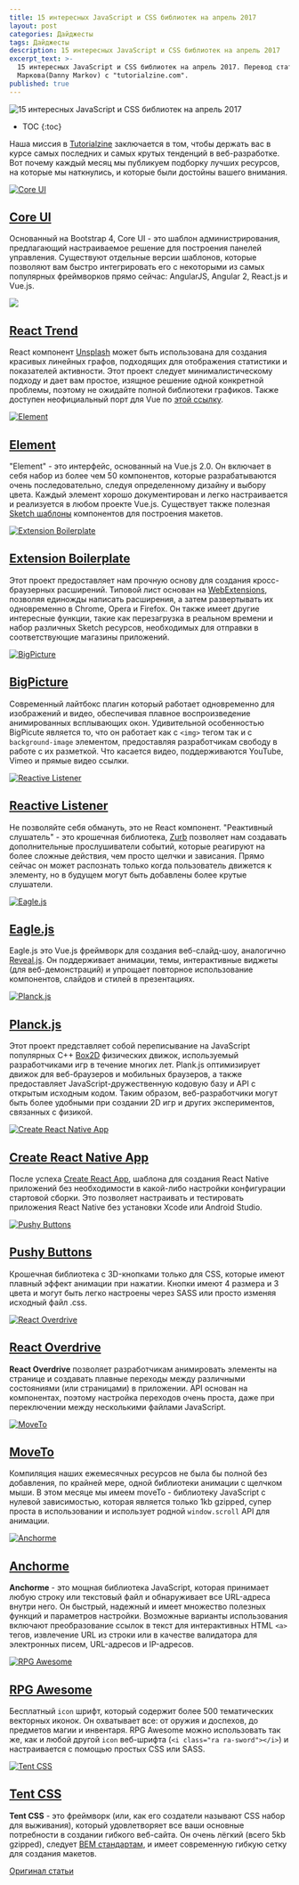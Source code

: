 ```yaml
---
title: 15 интересных JavaScript и CSS библиотек на апрель 2017
layout: post
categories: Дайджесты
tags: Дайджесты
description: 15 интересных JavaScript и CSS библиотек на апрель 2017
excerpt_text: >-
  15 интересных JavaScript и CSS библиотек на апрель 2017. Перевод статьи Дени
  Маркова(Danny Markov) с "tutorialzine.com".
published: true
---
```


![15 интересных JavaScript и CSS библиотек на апрель 2017](/images/post/digest/04-2017/interesting-js-libraries-april-2017.png)
* TOC
{:toc}

Наша миссия в [Tutorialzine](http://tutorialzine.com/) заключается в том, чтобы держать вас в курсе самых последних и самых крутых тенденций в веб-разработке. Вот почему каждый месяц мы публикуем подборку лучших ресурсов, на которые мы наткнулись, и которые были достойны вашего внимания.

[![Core UI](/images/post/digest/04-2017/interesting-js-libraries-april-2017-1.jpg)](http://coreui.io/)

## [Core UI](http://coreui.io/)

Основанный на Bootstrap 4, Core UI - это шаблон администрирования, предлагающий настраиваемое решение для построения панелей управления. Существуют отдельные версии шаблонов, которые позволяют вам быстро интегрировать его с некоторыми из самых популярных фреймворков прямо сейчас: AngularJS, Angular 2, React.js и Vue.js.

[![](/images/post/digest/04-2017/interesting-js-libraries-april-2017-2.png)](https://unsplash.github.io/react-trend/)

## [React Trend](https://unsplash.github.io/react-trend/)

React компонент [Unsplash](https://unsplash.com/) может быть использована для создания красивых линейных графов, подходящих для отображения статистики и показателей активности. Этот проект следует минималистическому подходу и дает вам простое, изящное решение одной конкретной проблемы, поэтому не ожидайте полной библиотеки графиков. Также доступен неофициальный порт для Vue по [этой ссылку](https://github.com/QingWei-Li/vue-trend).

[![Element](/images/post/digest/04-2017/interesting-js-libraries-april-2017-3.jpg)](http://element.eleme.io/#/en-US)

## [Element](http://element.eleme.io/#/en-US)

"Element" - это интерфейс, основанный на Vue.js 2.0. Он включает в себя набор из более чем 50 компонентов, которые разрабатываются очень последовательно, следуя определенному дизайну и выбору цвета. Каждый элемент хорошо документирован и легко настраивается и реализуется в любом проекте Vue.js. Существует также полезная [Sketch шаблоны](http://element.eleme.io/#/en-US/resource) компонентов для построения макетов.

[![Extension Boilerplate](/images/post/digest/04-2017/interesting-js-libraries-april-2017-4.jpg)](https://www.emailthis.me/open-source/extension-boilerplate%20Boilerplate)

## [Extension Boilerplate](https://www.emailthis.me/open-source/extension-boilerplate%20Boilerplate)

Этот проект предоставляет нам прочную основу для создания кросс-браузерных расширений. Типовой лист основан на [WebExtensions](https://developer.mozilla.org/en-US/Add-ons/WebExtensions), позволяя единожды написать расширения, а затем развертывать их одновременно в Chrome, Opera и Firefox. Он также имеет другие интересные функции, такие как перезагрузка в реальном времени и набор различных Sketch ресурсов, необходимых для отправки в соответствующие магазины приложений.

[![BigPicture](/images/post/digest/04-2017/interesting-js-libraries-april-2017-5.jpg)](https://henrygd.me/bigpicture/)

## [BigPicture](https://henrygd.me/bigpicture/)

Современный лайтбокс плагин который работает одновременно для изображений и видео, обеспечивая плавное воспроизведение анимированных всплывающих окон. Удивительной особенностью BigPicute является то, что он работает как с `<img>` тегом так и с `background-image` элементом, предоставляя разработчикам свободу в работе с их разметкой. Что касается видео, поддерживаются YouTube, Vimeo и прямые видео ссылки.

[![Reactive Listener](/images/post/digest/04-2017/interesting-js-libraries-april-2017-6.jpg)](http://zurb.com/playground/reactive-animation-listener#)

## [Reactive Listener](http://zurb.com/playground/reactive-animation-listener#)

Не позволяйте себя обмануть, это не React компонент. "Реактивный слушатель" - это крошечная библиотека, [Zurb](http://zurb.com/) позволяет нам создавать дополнительные прослушиватели событий, которые реагируют на более сложные действия, чем просто щелчки и зависания. Прямо сейчас он может распознать только когда пользователь движется к элементу, но в будущем могут быть добавлены более крутые слушатели.

[![Eagle.js](/images/post/digest/04-2017/interesting-js-libraries-april-2017-7.jpg)](https://zulko.github.io/eaglejs-demo/#/)

## [Eagle.js](https://zulko.github.io/eaglejs-demo/#/)

Eagle.js это Vue.js фреймворк для создания веб-слайд-шоу, аналогично [Reveal.js](http://lab.hakim.se/reveal-js/#/). Он поддерживает анимации, темы, интерактивные виджеты (для веб-демонстраций) и упрощает повторное использование компонентов, слайдов и стилей в презентациях.

[![Planck.js](/images/post/digest/04-2017/interesting-js-libraries-april-2017-8.jpg)](http://piqnt.com/planck.js/)

## [Planck.js](http://piqnt.com/planck.js/)

Этот проект представляет собой переписывание на JavaScript популярных C++ [Box2D](http://box2d.org/) физических движок, используемый разработчиками игр в течение многих лет. Plank.js оптимизирует движок для веб-браузеров и мобильных браузеров, а также предоставляет JavaScript-дружественную кодовую базу и API с открытым исходным кодом. Таким образом, веб-разработчики могут быть более удобными при создании 2D игр и других экспериментов, связанных с физикой.

[![Create React Native App](/images/post/digest/04-2017/interesting-js-libraries-april-2017-9.png)](https://github.com/react-community/create-react-native-app)

## [Create React Native App](https://github.com/react-community/create-react-native-app)

После успеха [Create React App](https://github.com/facebookincubator/create-react-app), шаблона для создания React Native приложений без необходимости в какой-либо настройки конфигурации стартовой сборки. Это позволяет настраивать и тестировать приложения React Native без установки Xcode или Android Studio.

[![Pushy Buttons](/images/post/digest/04-2017/interesting-js-libraries-april-2017-10.jpg)](https://iraul.github.io/pushy-buttons/)

## [Pushy Buttons](https://iraul.github.io/pushy-buttons/)

Крошечная библиотека с 3D-кнопками только для CSS, которые имеют плавный эффект анимации при нажатии. Кнопки имеют 4 размера и 3 цвета и могут быть легко настроены через SASS или просто изменяя исходный файл .css.

[![React Overdrive](/images/post/digest/04-2017/interesting-js-libraries-april-2017-11.jpg)](https://github.com/berzniz/react-overdrive)

## [React Overdrive](https://github.com/berzniz/react-overdrive)

**React Overdrive** позволяет разработчикам анимировать элементы на странице и создавать плавные переходы между различными состояниями (или страницами) в приложении. API основан на компонентах, поэтому настройка переходов очень проста, даже при переключении между несколькими файлами JavaScript.

[![MoveTo](/images/post/digest/04-2017/interesting-js-libraries-april-2017-12.jpg)](https://hsnaydd.github.io/moveTo/demo/)

## [MoveTo](https://hsnaydd.github.io/moveTo/demo/)

Компиляция наших ежемесячных ресурсов не была бы полной без добавления, по крайней мере, одной библиотеки анимации с щелчком мыши. В этом месяце мы имеем moveTo - библиотеку JavaScript с нулевой зависимостью, которая является только 1kb gzipped, супер проста в использовании и использует родной `window.scroll` API для анимации.

[![Anchorme](/images/post/digest/04-2017/interesting-js-libraries-april-2017-13.jpg)](http://alexcorvi.github.io/anchorme.js/)

## [Anchorme](http://alexcorvi.github.io/anchorme.js/)

**Anchorme** - это мощная библиотека JavaScript, которая принимает любую строку или текстовый файл и обнаруживает все URL-адреса внутри него. Он быстрый, надежный и имеет множество полезных функций и параметров настройки. Возможные варианты использования включают преобразование ссылок в текст для интерактивных HTML `<a>` тегов, извлечение URL из строки или в качестве валидатора для электронных писем, URL-адресов и IP-адресов.

[![RPG Awesome](/images/post/digest/04-2017/interesting-js-libraries-april-2017-14.jpg)](http://nagoshiashumari.github.io/Rpg-Awesome/)

## [RPG Awesome](http://nagoshiashumari.github.io/Rpg-Awesome/)

Бесплатный `icon` шрифт, который содержит более 500 тематических векторных иконок. Он охватывает все: от оружия и доспехов, до предметов магии и инвентаря. RPG Awesome можно использовать так же, как и любой другой `icon` веб-шрифта (`<i class="ra ra-sword"></i>`) и настраивается с помощью простых CSS или SASS.

[![Tent CSS](/images/post/digest/04-2017/interesting-js-libraries-april-2017-15.jpg)](https://css.sitetent.com/)

## [Tent CSS](https://css.sitetent.com/)

**Tent CSS** - это фреймворк (или, как его создатели называют CSS набор для выживания), который удовлетворяет все ваши основные потребности в создании гибкого веб-сайта. Он очень лёгкий (всего 5kb gzipped), следует [BEM стандартам](https://en.bem.info/), и имеет современную гибкую сетку для создания макетов.

[Оригинал статьи](http://tutorialzine.com/2017/04/15-interesting-javascript-and-css-libraries-for-april-2017/)
